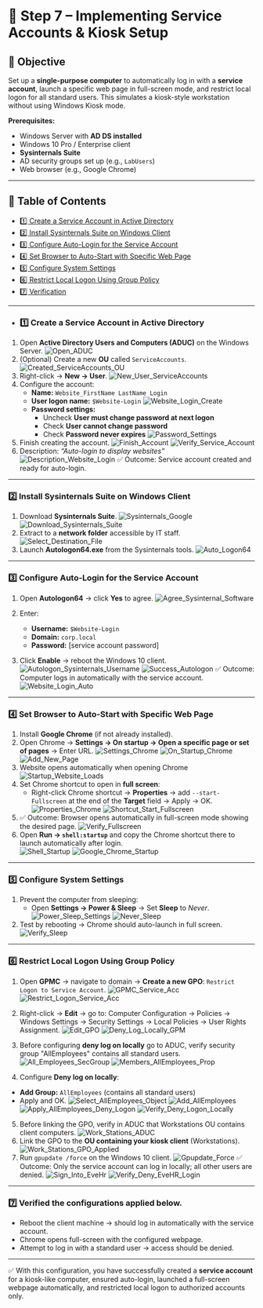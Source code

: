 # 🔧 Step 7 – Implementing Service Accounts & Kiosk Setup

## 📌 Objective
Set up a **single-purpose computer** to automatically log in with a **service account**, launch a specific web page in full-screen mode, and restrict local logon for all standard users. This simulates a kiosk-style workstation without using Windows Kiosk mode.

**Prerequisites:**  
- Windows Server with **AD DS installed**  
- Windows 10 Pro / Enterprise client  
- **Sysinternals Suite**  
- AD security groups set up (e.g., `LabUsers`)  
- Web browser (e.g., Google Chrome)

---

## 📑 Table of Contents  
- <a href="#create-service-account">1️⃣ Create a Service Account in Active Directory</a>  
- <a href="#install-sysinternals">2️⃣ Install Sysinternals Suite on Windows Client</a>  
- <a href="#configure-autologon">3️⃣ Configure Auto-Login for the Service Account</a>  
- <a href="#configure-browser">4️⃣ Set Browser to Auto-Start with Specific Web Page</a>  
- <a href="#system-settings">5️⃣ Configure System Settings</a>  
- <a href="#restrict-logon">6️⃣ Restrict Local Logon Using Group Policy</a>  
- <a href="#verification">7️⃣ Verification</a>  

---
<a id="create-service-account"></a>
- ### 1️⃣ Create a Service Account in Active Directory
1. Open **Active Directory Users and Computers (ADUC)** on the Windows Server.
   ![Open_ADUC](images/43_Open_ADUC.png)  
2. (Optional) Create a new **OU** called `ServiceAccounts`.
   ![Created_ServiceAccounts_OU](images/1_Created_ServiceAccounts_OU.png)  
3. Right-click → **New → User**.
   ![New_User_ServiceAccounts](images/2_New_User_ServiceAccounts.png)
4. Configure the account:  
   - **Name:** `Website_FirstName LastName Login`  
   - **User logon name:** `$Website-Login`
     ![Website_Login_Create](images/3_Website_Login_Create.png)
   - **Password settings:**  
     - Uncheck **User must change password at next logon**  
     - Check **User cannot change password**  
     - Check **Password never expires**
   ![Password_Settings](images/4_Password_Settings.png)
5. Finish creating the account.
![Finish_Account](images/5_Finish_Account.png)
![Verify_Service_Account](images/6_Verify_Service_Account.png)
6. Description: *“Auto-login to display websites”*  
![Description_Website_Login](images/7_Description_Website_Login.png)
✅ Outcome: Service account created and ready for auto-login.

---
<a id="install-sysinternals"></a>
### 2️⃣ Install Sysinternals Suite on Windows Client
1. Download **Sysinternals Suite**.
![Sysinternals_Google](images/8_Sysinternals_Google.png)
![Download_Sysinternals_Suite](images/9_Download_Sysinternals_Suite.png)
2. Extract to a **network folder** accessible by IT staff.
![Select_Destination_File](images/10_Select_Destination_File.png)
3. Launch **Autologon64.exe** from the Sysinternals tools.
![Auto_Logon64](images/11_Auto_Logon64.png)
---
<a id="configure-autologon"></a>
### 3️⃣ Configure Auto-Login for the Service Account
1. Open **Autologon64** → click **Yes** to agree.
   ![Agree_Sysinternal_Software](images/12_Agree_Sysinternal_Software.png)
  
2. Enter:
   - **Username:** `$Website-Login`  
   - **Domain:** `corp.local`  
   - **Password:** [service account password]  
3. Click **Enable** → reboot the Windows 10 client.  
![Autologon_Sysinternals_Username](images/13_Autologon_Sysinternals_Username.png)
![Success_Autologon](images/14_Success_Autologon.png)
✅ Outcome: Computer logs in automatically with the service account.
![Website_Login_Auto](images/15_Website_Login_Auto.png)
---
<a id="configure-browser"></a>
### 4️⃣ Set Browser to Auto-Start with Specific Web Page
1. Install **Google Chrome** (if not already installed).  
2. Open Chrome → **Settings → On startup → Open a specific page or set of pages** → Enter URL.
   ![Settings_Chrome](images/16_Settings_Chrome.png)
   ![On_Startup_Chrome](images/17_On_Startup_Chrome.png)
   ![Add_New_Page](images/18_Add_New_Page.png)
3. Website opens automatically when opening Chrome
   ![Startup_Website_Loads](images/19_Startup_Website_Loads.png)
4. Set Chrome shortcut to open in **full screen**:
   - Right-click Chrome shortcut → **Properties** → add `--start-Fullscreen` at the end of the **Target** field → Apply → OK.
   ![Properties_Chrome](images/20_Properties_Chrome.png)
![Shortcut_Start_Fullscreen](images/21_Shortcut_Start_Fullscreen.png)
5. ✅ Outcome: Browser opens automatically in full-screen mode showing the desired page.
![Verify_Fullscreen](images/22_Verify_Fullscreen.png)
6. Open **Run → `shell:startup`** and copy the Chrome shortcut there to launch automatically after login.  
![Shell_Startup](images/23_Shell_Startup.png)
![Google_Chrome_Startup](images/24_Google_Chrome_Startup.png)

---
<a id="system-settings"></a>
### 5️⃣ Configure System Settings
1. Prevent the computer from sleeping:
   - Open **Settings → Power & Sleep** → Set **Sleep** to *Never*.
![Power_Sleep_Settings](images/25_Power_Sleep_Settings.png)
![Never_Sleep](images/26_Never_Sleep.png) 
2. Test by rebooting → Chrome should auto-launch in full screen.
![Verify_Sleep](images/27_Verify_Sleep.png)
---
<a id="restrict-logon"></a>
### 6️⃣ Restrict Local Logon Using Group Policy
1. Open **GPMC** → navigate to domain → **Create a new GPO**: `Restrict Logon to Service Account`.
![GPMC_Service_Acc](images/28_GPMC_Service_Acc.png)
![Restrict_Logon_Service_Acc](images/29_Restrict_Logon_Service_Acc.png)
2. Right-click → **Edit** → go to:  Computer Configuration → Policies → Windows Settings → Security Settings → Local Policies → User Rights Assignment.
![Edit_GPO](images/30_Edit_GPO.png)
![Deny_Log_Locally_GPM](images/31_Deny_Log_Locally_GPM.png)

3. Before configuring **deny log on locally** go to ADUC, verify security group "AllEmployees" contains all standard users.
![All_Employees_SecGroup](images/32_All_Employees_SecGroup.png)
![Members_AllEmployees_Prop](images/33_Members_AllEmployees_Prop.png)
4. Configure **Deny log on locally**:
- **Add Group:** `AllEmployees` (contains all standard users)  
- Apply and OK.
![Select_AllEmployees_Object](images/34_Select_AllEmployees_Object.png)
![Add_AllEmployees](images/35_Add_AllEmployees.png)
![Apply_AllEmployees_Deny_Logon](images/36_Apply_AllEmployees_Deny_Logon.png)
![Verify_Deny_Logon_Locally](images/37_Verify_Deny_Logon_Locally.png)

5. Before linking the GPO, verify in ADUC that Workstations OU contains client computers.
   ![Work_Stations_ADUC](images/41_Work_Stations_ADUC.png) 
6. Link the GPO to the **OU containing your kiosk client** (Workstations).
![Work_Stations_GPO_Applied](images/38_Work_Stations_GPO_Applied.png)
7. Run `gpupdate /force` on the Windows 10 client.
![Gpupdate_Force](images/39_Gpupdate_Force.png)
✅ Outcome: Only the service account can log in locally; all other users are denied.
![Sign_Into_EveHr](images/40_Sign_Into_EveHr.png)
![Verify_Deny_EveHR_Login](images/42_Verify_Deny_EveHR_Login.png)

---

<a id="verification"></a>
### 7️⃣ Verified the configurations applied below.
- Reboot the client machine → should log in automatically with the service account.  
- Chrome opens full-screen with the configured webpage.  
- Attempt to log in with a standard user → access should be denied.

---

✅ With this configuration, you have successfully created a **service account** for a kiosk-like computer, ensured auto-login, launched a full-screen webpage automatically, and restricted local logon to authorized accounts only.
